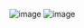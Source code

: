 ![image](https://github.com/RoshniMukherjee/Assignment-Superwars-Stage-2/assets/88767197/16d8f2a4-d44c-498a-b80a-01a71ea51e35)
![image](https://github.com/RoshniMukherjee/Assignment-Superwars-Stage-2/assets/88767197/93022764-8cfd-49df-bcce-291d5c3f3eb6)
